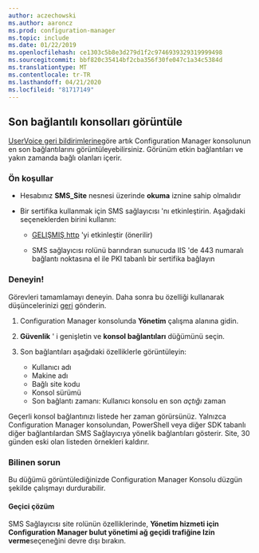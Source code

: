 ```yaml
---
author: aczechowski
ms.author: aaroncz
ms.prod: configuration-manager
ms.topic: include
ms.date: 01/22/2019
ms.openlocfilehash: ce1303c5b8e3d279d1f2c9746939329319999498
ms.sourcegitcommit: bbf820c35414bf2cba356f30fe047c1a34c5384d
ms.translationtype: MT
ms.contentlocale: tr-TR
ms.lasthandoff: 04/21/2020
ms.locfileid: "81717149"
---
```

## <a name="view-recently-connected-consoles"></a><a name="bkmk_console"></a>Son bağlantılı konsolları görüntüle 
<!--3699367-->

[UserVoice geri bildirimlerine](https://configurationmanager.uservoice.com/forums/300492-ideas/suggestions/12508299-active-admin-consoles)göre artık Configuration Manager konsolunun en son bağlantılarını görüntüleyebilirsiniz. Görünüm etkin bağlantıları ve yakın zamanda bağlı olanları içerir. 


### <a name="prerequisites"></a>Ön koşullar

- Hesabınız **SMS_Site** nesnesi üzerinde **okuma** iznine sahip olmalıdır  

- Bir sertifika kullanmak için SMS sağlayıcısı 'nı etkinleştirin.<!--SCCMDocs-pr issue 3135--> Aşağıdaki seçeneklerden birini kullanın:  

    - [GELIŞMIŞ http](../../../../plan-design/hierarchy/enhanced-http.md) 'yi etkinleştir (önerilir)  

    - SMS sağlayıcısı rolünü barındıran sunucuda IIS 'de 443 numaralı bağlantı noktasına el ile PKI tabanlı bir sertifika bağlayın  


### <a name="try-it-out"></a>Deneyin!

Görevleri tamamlamayı deneyin. Daha sonra bu özelliği kullanarak düşüncelerinizi [geri](../../../../understand/find-help.md#product-feedback) gönderin.

1. Configuration Manager konsolunda **Yönetim** çalışma alanına gidin.  

2. **Güvenlik** ' i genişletin ve **konsol bağlantıları** düğümünü seçin.  

3. Son bağlantıları aşağıdaki özelliklerle görüntüleyin:  

    - Kullanıcı adı
    - Makine adı
    - Bağlı site kodu
    - Konsol sürümü
    - Son bağlantı zamanı: Kullanıcı konsolu en son *açtığı* zaman

Geçerli konsol bağlantınızı listede her zaman görürsünüz. Yalnızca Configuration Manager konsolundan, PowerShell veya diğer SDK tabanlı diğer bağlantılardan SMS Sağlayıcıya yönelik bağlantıları gösterir. Site, 30 günden eski olan listeden örnekleri kaldırır.


### <a name="known-issue"></a>Bilinen sorun

Bu düğümü görüntülediğinizde Configuration Manager Konsolu düzgün şekilde çalışmayı durdurabilir. 

#### <a name="workaround"></a>Geçici çözüm
SMS Sağlayıcısı site rolünün özelliklerinde, **Yönetim hizmeti için Configuration Manager bulut yönetimi ağ geçidi trafiğine Izin verme**seçeneğini devre dışı bırakın.

